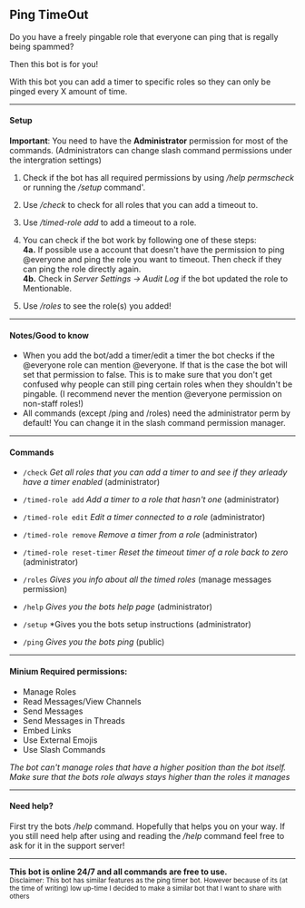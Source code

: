 ## Ping TimeOut

Do you have a freely pingable role that everyone can ping that is regally being spammed?

Then this bot is for you!

With this bot you can add a timer to specific roles so they can only be pinged every X amount of time.

---

#### Setup
**Important**: You need to have the __Administrator__ permission for most of the commands. (Administrators can change slash command permissions under the intergration settings)
            
1. Check if the bot has all required permissions by using _/help permscheck_ or running the _/setup_ command'.
2.  Use _/check_ to check for all roles that you can add a timeout to. 
3.  Use _/timed-role add_ to add a timeout to a role.

4. You can check if the bot work by following one of these steps: <br>
**4a.** If possible use a account that doesn't have the permission to ping @everyone and ping the role you want to timeout. Then check if they can ping the role directly again. <br>
**4b.** Check in _Server Settings -> Audit Log_ if the bot updated the role to Mentionable.

5. Use _/roles_ to see the role(s) you added!

---
#### Notes/Good to know
- When you add the bot/add a timer/edit a timer the bot checks if the @everyone role can mention @everyone. If that is the case the bot will set that permission to false. This is to make sure that you don't get confused why people can still ping certain roles when they shouldn't be pingable. (I recommend never the mention @everyone permission on non-staff roles!)
- All commands (except /ping and /roles) need the administrator perm by default! You can change it in the slash command permission manager.

---

#### Commands
- `/check` *Get all roles that you can add a timer to and see if they arleady have a timer enabled* (administrator)

- `/timed-role add` *Add a timer to a role that hasn't one* (administrator)
- `/timed-role edit` *Edit a timer connected to a role* (administrator)
- `/timed-role remove` *Remove a timer from a role* (administrator)
- `/timed-role reset-timer` *Reset the timeout timer of a role back to zero* (administrator)

- `/roles` *Gives you info about all the timed roles* (manage messages permission)

- `/help` *Gives you the bots help page* (administrator)
- `/setup` *Gives you the bots setup instructions (administrator)

- `/ping` *Gives you the bots ping* (public)

---

#### Minium Required permissions:
- Manage Roles
- Read Messages/View Channels
- Send Messages
- Send Messages in Threads
- Embed Links
- Use External Emojis
- Use Slash Commands


_The bot can't manage roles that have a higher position than the bot itself. Make sure that the bots role always stays higher than the roles it manages_

---

#### Need help?

First try the bots _/help_ command. Hopefully that helps you on your way.
If you still need help after using and reading the _/help_ command feel free to ask for it in the support server!

---

__This bot is online 24/7 and all commands are free to use.__
<br>
<sup>Disclaimer: This bot has similar features as the ping timer bot. However because of its (at the time of writing) low up-time I decided to make a similar bot that I want to share with others </sup>